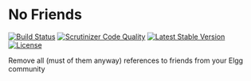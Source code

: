 No Friends
==========

[![Build Status](https://scrutinizer-ci.com/g/ColdTrick/no_friends/badges/build.png?b=master)](https://scrutinizer-ci.com/g/ColdTrick/no_friends/build-status/master)
[![Scrutinizer Code Quality](https://scrutinizer-ci.com/g/ColdTrick/no_friends/badges/quality-score.png?b=master)](https://scrutinizer-ci.com/g/ColdTrick/no_friends/?branch=master)
[![Latest Stable Version](https://poser.pugx.org/coldtrick/no_friends/v/stable.svg)](https://packagist.org/packages/coldtrick/no_friends)
[![License](https://poser.pugx.org/coldtrick/no_friends/license.svg)](https://packagist.org/packages/coldtrick/no_friends)

Remove all (must of them anyway) references to friends from your Elgg community

